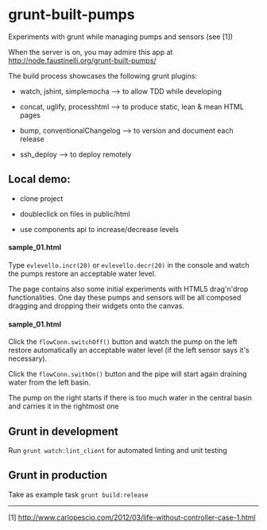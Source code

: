 # grunt-built-pumps
Experiments with grunt while managing pumps and sensors (see [1])

When the server is on, you may admire this app at http://node.faustinelli.org/grunt-built-pumps/

The build process showcases the following grunt plugins:

- watch, jshint, simplemocha --> to allow TDD while developing

- concat, uglify, processhtml --> to produce static, lean & mean HTML pages

- bump, conventionalChangelog --> to version and document each release

- ssh_deploy --> to deploy remotely


## Local demo:

- clone project

- doubleclick on files in public/html

- use components api to increase/decrease levels

#### sample_01.html
Type `evlevello.incr(20)` or `evlevello.decr(20)` in the console and watch the pumps restore an acceptable water level.

The page contains also some initial experiments with HTML5 drag'n'drop functionalities. One day these pumps and sensors 
will be all composed dragging and dropping their widgets onto the canvas.

#### sample_01.html
Click the `flowConn.switchOff()` button and watch the pump on the left restore automatically an acceptable water level (if the left sensor says it's necessary).

Click the `flowConn.swithOn()` button and the pipe will start again draining water from the left basin.

The pump on the right starts if there is too much water in the central basin and carries it in the rightmost one

## Grunt in development
Run `grunt watch:lint_client` for automated linting and unit testing

## Grunt in production
Take as example task `grunt build:release`

----------
[1] http://www.carlopescio.com/2012/03/life-without-controller-case-1.html
